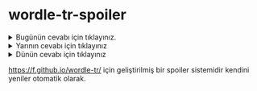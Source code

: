 # wordle-tr-spoiler

<details>
  <summary>Bugünün cevabı için tıklayınız.</summary>
  <br>
    <b> çerçi </b>
</details>

<details>
  <summary>Yarının cevabı için tıklayınız</summary>
  <br>
   <b> bayma </b>
</details>

<details>
  <summary>Dünün cevabı için tıklayınız </summary>
  <br>
  <b> şeker </b>
</details>

https://f.github.io/wordle-tr/ için geliştirilmiş bir spoiler sistemidir kendini yeniler otomatik olarak.

